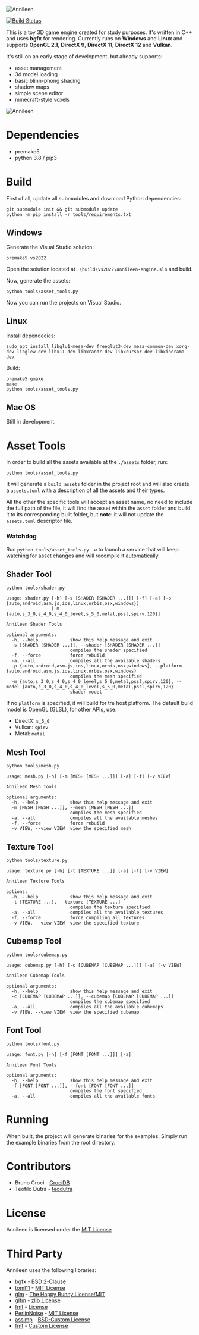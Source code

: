 ![Annileen](https://i.imgur.com/HUMakjJ.png)

[![Build Status](https://travis-ci.com/CrociDB/annileen.svg?branch=master)](https://travis-ci.com/CrociDB/annileen)

This is a toy 3D game engine created for study purposes. It's written in C++ and uses **bgfx** for rendering. Currently runs on **Windows** and **Linux** and supports **OpenGL 2.1**, **DirectX 9**, **DirectX 11**, **DirectX 12** and **Vulkan**.

It's still on an early stage of development, but already supports:
 - asset management
 - 3d model loading
 - basic blinn-phong shading
 - shadow maps
 - simple scene editor
 - minecraft-style voxels

![Annileen](screenshot/annileen.jpg)

# Dependencies

 - premake5
 - python 3.8 / pip3

# Build

First of all, update all submodules and download Python dependencies:

```
git submodule init && git submodule update
python -m pip install -r tools/requirements.txt
```

## Windows

Generate the Visual Studio solution:

```
premake5 vs2022
```

Open the solution located at `.\build\vs2022\annileen-engine.sln` and build.

Now, generate the assets:

```
python tools/asset_tools.py
```

Now you can run the projects on Visual Studio.

## Linux

Install dependecies:

```
sudo apt install libglu1-mesa-dev freeglut3-dev mesa-common-dev xorg-dev libglew-dev libx11-dev libxrandr-dev libxcursor-dev libxinerama-dev
```

Build:

```
premake5 gmake
make
python tools/asset_tools.py
```

## Mac OS

Still in development.


# Asset Tools

In order to build all the assets available at the `./assets` folder, run:

```
python tools/asset_tools.py
```

It will generate a `build_assets` folder in the project root and will also create a `assets.toml` with a description of all the assets and their types.

All the other the specific tools will accept an asset name, no need to include the full path of the file, it will find the asset within the `asset` folder and build it to its corresponding built folder, but **note**: it will not update the `assets.toml` descriptor file. 

### Watchdog

Run `python tools/asset_tools.py -w` to launch a service that will keep watching for asset changes and will recompile it automatically.

## Shader Tool

```
python tools/shader.py
```
```
usage: shader.py [-h] [-s [SHADER [SHADER ...]]] [-f] [-a] [-p {auto,android,asm.js,ios,linux,orbis,osx,windows}]
                 [-m {auto,s_3_0,s_4_0,s_4_0_level,s_5_0,metal,pssl,spirv,120}]

Annileen Shader Tools

optional arguments:
  -h, --help            show this help message and exit
  -s [SHADER [SHADER ...]], --shader [SHADER [SHADER ...]]
                        compiles the shader specified
  -f, --force           force rebuild
  -a, --all             compiles all the available shaders
  -p {auto,android,asm.js,ios,linux,orbis,osx,windows}, --platform {auto,android,asm.js,ios,linux,orbis,osx,windows}
                        compiles the mesh specified
  -m {auto,s_3_0,s_4_0,s_4_0_level,s_5_0,metal,pssl,spirv,120}, --model {auto,s_3_0,s_4_0,s_4_0_level,s_5_0,metal,pssl,spirv,120}
                        shader model
```

If no `platform` is specified, it will build for tre host platform. The default build model is OpenGL (GLSL), for other APIs, use:

 - DirectX: `s_5_0`
 - Vulkan: `spirv`
 - Metal: `metal`


## Mesh Tool

```
python tools/mesh.py
```
```
usage: mesh.py [-h] [-m [MESH [MESH ...]]] [-a] [-f] [-v VIEW]

Annileen Mesh Tools

optional arguments:
  -h, --help            show this help message and exit
  -m [MESH [MESH ...]], --mesh [MESH [MESH ...]]
                        compiles the mesh specified
  -a, --all             compiles all the available meshes
  -f, --force           force rebuild
  -v VIEW, --view VIEW  view the specified mesh
```

## Texture Tool

```
python tools/texture.py
```
```
usage: texture.py [-h] [-t [TEXTURE ...]] [-a] [-f] [-v VIEW]

Annileen Texture Tools

options:
  -h, --help            show this help message and exit
  -t [TEXTURE ...], --texture [TEXTURE ...]
                        compiles the texture specified
  -a, --all             compiles all the available textures
  -f, --force           force compiling all textures
  -v VIEW, --view VIEW  view the specified texture
```

## Cubemap Tool

```
python tools/cubemap.py
```
```
usage: cubemap.py [-h] [-c [CUBEMAP [CUBEMAP ...]]] [-a] [-v VIEW]

Annileen Cubemap Tools

optional arguments:
  -h, --help            show this help message and exit
  -c [CUBEMAP [CUBEMAP ...]], --cubemap [CUBEMAP [CUBEMAP ...]]
                        compiles the cubemap specified
  -a, --all             compiles all the available cubemaps
  -v VIEW, --view VIEW  view the specified cubemap
```


## Font Tool

```
python tools/font.py
```
```
usage: font.py [-h] [-f [FONT [FONT ...]]] [-a]

Annileen Font Tools

optional arguments:
  -h, --help            show this help message and exit
  -f [FONT [FONT ...]], --font [FONT [FONT ...]]
                        compiles the font specified
  -a, --all             compiles all the available fonts
```

# Running

When built, the project will generate binaries for the examples. Simply run the example binaries from the root directory.

# Contributors

  - Bruno Croci - [CrociDB](https://twitter.com/CrociDB)
  - Teofilo Dutra - [teodutra](https://twitter.com/teodutra)

# License

Annileen is licensed under the [MIT License](/LICENSE.md)

# Third Party

Annileen uses the following libraries:

  - [bgfx](https://github.com/bkaradzic/bgfx) - [BSD 2-Clause](https://github.com/bkaradzic/bgfx/blob/master/LICENSE)
  - [toml11](https://github.com/ToruNiina/toml11) - [MIT License](https://github.com/ToruNiina/toml11/blob/master/LICENSE)
  - [glm](https://github.com/g-truc/glm) - [The Happy Bunny License/MIT](https://github.com/g-truc/glm/blob/master/copying.txt)
  - [glfm](https://github.com/glfw/glfw) - [zlib License](https://github.com/glfw/glfw/blob/master/LICENSE.md)
  - [fmt](https://github.com/fmtlib/fmt) - [License](https://github.com/fmtlib/fmt/blob/master/LICENSE.rst)
  - [PerlinNoise](https://github.com/Reputeless/PerlinNoise) - [MIT License](https://github.com/Reputeless/PerlinNoise/blob/master/LICENSE)
  - [assimp](https://github.com/assimp/assimp) - [BSD-Custom License](https://github.com/assimp/assimp/blob/master/LICENSE)
  - [fmt](https://github.com/fmtlib/fmt) - [Custom License](https://github.com/fmtlib/fmt/blob/master/LICENSE.rst)
  